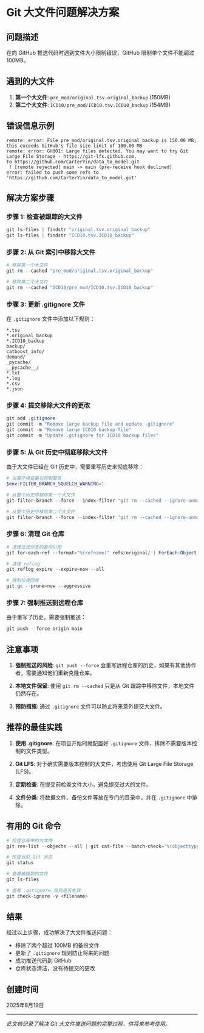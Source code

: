 # Git 大文件问题解决方案

## 问题描述

在向 GitHub 推送代码时遇到文件大小限制错误，GitHub 限制单个文件不能超过 100MB。

## 遇到的大文件

1. **第一个大文件**: `pre_mod/original.tsv.original_backup` (150MB)
2. **第二个大文件**: `ICD10/pre_mod/ICD10.tsv.ICD10_backup` (154MB)

## 错误信息示例

```
remote: error: File pre_mod/original.tsv.original_backup is 150.00 MB; this exceeds GitHub's file size limit of 100.00 MB
remote: error: GH001: Large files detected. You may want to try Git Large File Storage - https://git-lfs.github.com.
To https://github.com/CarterYin/data_to_model.git
 ! [remote rejected] main -> main (pre-receive hook declined)
error: failed to push some refs to 'https://github.com/CarterYin/data_to_model.git'
```

## 解决方案步骤

### 步骤 1: 检查被跟踪的大文件

```powershell
git ls-files | findstr "original.tsv.original_backup"
git ls-files | findstr "ICD10.tsv.ICD10_backup"
```

### 步骤 2: 从 Git 索引中移除大文件

```powershell
# 移除第一个大文件
git rm --cached "pre_mod/original.tsv.original_backup"

# 移除第二个大文件
git rm --cached "ICD10/pre_mod/ICD10.tsv.ICD10_backup"
```

### 步骤 3: 更新 .gitignore 文件

在 `.gitignore` 文件中添加以下规则：

```gitignore
*.tsv
*.original_backup
*.ICD10_backup
backup/
catboost_info/
demand/
_pycache/
__pycache__/
*.txt
*.log
*.csv
*.json
```

### 步骤 4: 提交移除大文件的更改

```powershell
git add .gitignore
git commit -m "Remove large backup file and update .gitignore"
git commit -m "Remove large ICD10 backup file"
git commit -m "Update .gitignore for ICD10 backup files"
```

### 步骤 5: 从 Git 历史中彻底移除大文件

由于大文件已经在 Git 历史中，需要重写历史来彻底移除：

```powershell
# 设置环境变量以抑制警告
$env:FILTER_BRANCH_SQUELCH_WARNING=1

# 从整个历史中移除第一个大文件
git filter-branch --force --index-filter "git rm --cached --ignore-unmatch pre_mod/original.tsv.original_backup" --prune-empty --tag-name-filter cat -- --all

# 从整个历史中移除第二个大文件
git filter-branch --force --index-filter "git rm --cached --ignore-unmatch ICD10/pre_mod/ICD10.tsv.ICD10_backup" --prune-empty --tag-name-filter cat -- --all
```

### 步骤 6: 清理 Git 仓库

```powershell
# 清理过滤分支的备份引用
git for-each-ref --format="%(refname)" refs/original/ | ForEach-Object { git update-ref -d $_ }

# 清理 reflog
git reflog expire --expire=now --all

# 强制垃圾回收
git gc --prune=now --aggressive
```

### 步骤 7: 强制推送到远程仓库

由于重写了历史，需要强制推送：

```powershell
git push --force origin main
```

## 注意事项

1. **强制推送的风险**: `git push --force` 会重写远程仓库的历史，如果有其他协作者，需要通知他们重新克隆仓库。

2. **本地文件保留**: 使用 `git rm --cached` 只是从 Git 跟踪中移除文件，本地文件仍然存在。

3. **预防措施**: 通过 `.gitignore` 文件可以防止将来意外提交大文件。

## 推荐的最佳实践

1. **使用 .gitignore**: 在项目开始时就配置好 `.gitignore` 文件，排除不需要版本控制的文件类型。

2. **Git LFS**: 对于确实需要版本控制的大文件，考虑使用 Git Large File Storage (LFS)。

3. **定期检查**: 在提交前检查文件大小，避免提交过大的文件。

4. **文件分类**: 将数据文件、备份文件等放在专门的目录中，并在 `.gitignore` 中排除。

## 有用的 Git 命令

```powershell
# 检查仓库中的大文件
git rev-list --objects --all | git cat-file --batch-check='%(objecttype) %(objectname) %(objectsize) %(rest)' | sed -n 's/^blob //p' | sort --numeric-sort --key=2 | tail -10

# 检查当前 Git 状态
git status

# 查看被跟踪的文件
git ls-files

# 查看 .gitignore 规则是否生效
git check-ignore -v <filename>
```

## 结果

经过以上步骤，成功解决了大文件推送问题：

- 移除了两个超过 100MB 的备份文件
- 更新了 `.gitignore` 规则防止将来的问题
- 成功推送代码到 GitHub
- 仓库状态清洁，没有待提交的更改

## 创建时间

2025年8月19日

---

*此文档记录了解决 Git 大文件推送问题的完整过程，供将来参考使用。*
